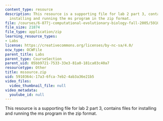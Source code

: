 ```yaml
---
content_type: resource
description: This resource is a supporting file for lab 2 part 3, contains files for
  installing and running the ms program in the zip format.
file: /courses/6-877j-computational-evolutionary-biology-fall-2005/5910364c17a36fca7eb24ab3a36e21b5_mssource.zip
file_size: 21874
file_type: application/zip
learning_resource_types:
- Labs
license: https://creativecommons.org/licenses/by-nc-sa/4.0/
ocw_type: OCWFile
parent_title: Labs
parent_type: CourseSection
parent_uid: 05bb9721-7533-33e3-81a0-181ca03c40a7
resourcetype: Other
title: mssource.zip
uid: 5910364c-17a3-6fca-7eb2-4ab3a36e21b5
video_files:
  video_thumbnail_file: null
video_metadata:
  youtube_id: null
---
```

This resource is a supporting file for lab 2 part 3, contains files for installing and running the ms program in the zip format.